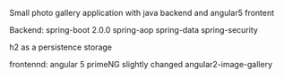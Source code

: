 Small photo gallery application with java backend and angular5 frontent

Backend:
spring-boot 2.0.0
spring-aop
spring-data
spring-security

h2 as a persistence storage

frontennd:
angular 5
primeNG
slightly changed angular2-image-gallery
